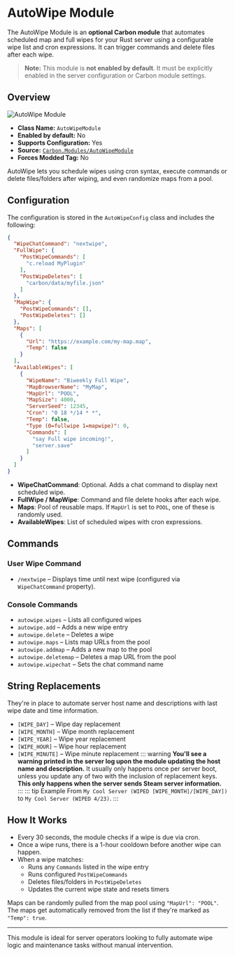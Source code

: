 # AutoWipe Module

The AutoWipe Module is an **optional Carbon module** that automates scheduled map and full wipes for your Rust server
using a configurable wipe list and cron expressions. It can trigger commands and delete files after each wipe.

> **Note:** This module is **not enabled by default**. It must be explicitly enabled in the server configuration or
> Carbon module settings.

## Overview

![AutoWipe Module](/misc/autowipe_a.webp)

- **Class Name:** `AutoWipeModule`
- **Enabled by default:** No
- **Supports Configuration:** Yes
- **Source:** [`Carbon.Modules/AutoWipeModule`](https://github.com/CarbonCommunity/Carbon.Modules/tree/develop/src/AutoWipeModule)
- **Forces Modded Tag:** No

AutoWipe lets you schedule wipes using cron syntax, execute commands or delete files/folders after wiping, and even
randomize maps from a pool.

## Configuration

The configuration is stored in the `AutoWipeConfig` class and includes the following:

```json
{
  "WipeChatCommand": "nextwipe",
  "FullWipe": {
    "PostWipeCommands": [
      "c.reload MyPlugin"
    ],
    "PostWipeDeletes": [
      "carbon/data/myfile.json"
    ]
  },
  "MapWipe": {
    "PostWipeCommands": [],
    "PostWipeDeletes": []
  },
  "Maps": [
    {
      "Url": "https://example.com/my-map.map",
      "Temp": false
    }
  ],
  "AvailableWipes": [
    {
      "WipeName": "Biweekly Full Wipe",
      "MapBrowserName": "MyMap",
      "MapUrl": "POOL",
      "MapSize": 4000,
      "ServerSeed": 12345,
      "Cron": "0 18 */14 * *",
      "Temp": false,
      "Type (0=fullwipe 1=mapwipe)": 0,
      "Commands": [
        "say Full wipe incoming!",
        "server.save"
      ]
    }
  ]
}
```

- **WipeChatCommand**: Optional. Adds a chat command to display next scheduled wipe.
- **FullWipe / MapWipe**: Command and file delete hooks after each wipe.
- **Maps**: Pool of reusable maps. If `MapUrl` is set to `POOL`, one of these is randomly used.
- **AvailableWipes**: List of scheduled wipes with cron expressions.

## Commands

### User Wipe Command

- `/nextwipe` – Displays time until next wipe (configured via `WipeChatCommand` property).

### Console Commands

- `autowipe.wipes` – Lists all configured wipes
- `autowipe.add` – Adds a new wipe entry
- `autowipe.delete` – Deletes a wipe
- `autowipe.maps` – Lists map URLs from the pool
- `autowipe.addmap` – Adds a new map to the pool
- `autowipe.deletemap` – Deletes a map URL from the pool
- `autowipe.wipechat` – Sets the chat command name

## String Replacements

They're in place to automate server host name and descriptions with last wipe date and time information.

- `[WIPE_DAY]` – Wipe day replacement
- `[WIPE_MONTH]` – Wipe month replacement
- `[WIPE_YEAR]` – Wipe year replacement
- `[WIPE_HOUR]` – Wipe hour replacement
- `[WIPE_MINUTE]` – Wipe minute replacement
::: warning
<strong>You'll see a warning printed in the server log upon the module updating the host name and description.</strong> It usually only happens once per server boot, unless you update any of two with the inclusion of replacement keys. <strong>This only happens when the server sends Steam server information.</strong>
:::
::: tip Example
From `My Cool Server (WIPED [WIPE_MONTH]/[WIPE_DAY])` to `My Cool Server (WIPED 4/23)`.
:::

## How It Works

- Every 30 seconds, the module checks if a wipe is due via cron.
- Once a wipe runs, there is a 1-hour cooldown before another wipe can happen.
- When a wipe matches:
    - Runs any `Commands` listed in the wipe entry
    - Runs configured `PostWipeCommands`
    - Deletes files/folders in `PostWipeDeletes`
    - Updates the current wipe state and resets timers

Maps can be randomly pulled from the map pool using `"MapUrl": "POOL"`. <br>
The maps get automatically removed from the list if they're marked as `"Temp": true`.

---

This module is ideal for server operators looking to fully automate wipe logic and maintenance tasks without manual
intervention.
